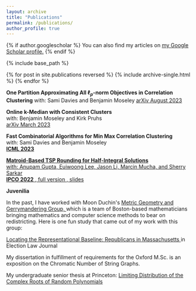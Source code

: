 ```yaml
---
layout: archive
title: "Publications"
permalink: /publications/
author_profile: true
---
```


{% if author.googlescholar %}
  You can also find my articles on <u><a href="{{author.googlescholar}}">my Google Scholar profile</a>.</u>
{% endif %}

{% include base_path %}

{% for post in site.publications reversed %}
  {% include archive-single.html %}
{% endfor %}

**One Partition Approximating All $\ell_p$-norm Objectives in Correlation Clustering**
   with: Sami Davies and Benjamin Moseley
   <a href="https://arxiv.org/abs/2308.01534"> arXiv August 2023 </a>
   

**Online k-Median with Consistent Clusters**  
  with: Benjamin Moseley and Kirk Pruhs  
   <a href="http://arxiv.org/abs/2303.15379"> arXiv March 2023 </a>
   

**Fast Combinatorial Algorithms for Min Max Correlation Clustering**  
  with: Sami Davies and Benjamin Moseley  
 <a href="https://openreview.net/pdf?id=OUjObDqOM2"> **ICML 2023**
 

**Matroid-Based TSP Rounding for Half-Integral Solutions**  
  with: Anupam Gupta, Euiwoong Lee, Jason Li, Marcin Mucha, and Sherry Sarkar  
 <a href="https://link.springer.com/chapter/10.1007/978-3-031-06901-7_23"> **IPCO 2022** </a>,<a href="https://arxiv.org/abs/2111.09290"> full version </a>,<a href="{{ hanewman.github.io }}/_pages/ipcoslides.pptx"> slides </a> 

  
 **Juvenilia**
 
 In the past, I have worked with Moon Duchin's <a href="https://mggg.org/"> Metric Geometry and Gerrymandering Group, </a> which is a team of Boston-based mathematicians bringing mathematics and computer science methods to bear on redistricting. Here is one fun study that came out of my work with this group: 

<a href="{{ hanewman.github.io }}/_pages/elj.pdf">  Locating the Representational Baseline: Republicans in Massachusetts </a> in Election Law Journal 
 
My dissertation in fulfillment of requirements for the Oxford M.Sc. is an exposition on the Chromatic Number of String Graphs.

My undergraduate senior thesis at Princeton: <a href="http://arks.princeton.edu/ark:/88435/dsp016m311s13g"> Limiting Distribution of the Complex Roots of Random Polynomials  </a> 
 

